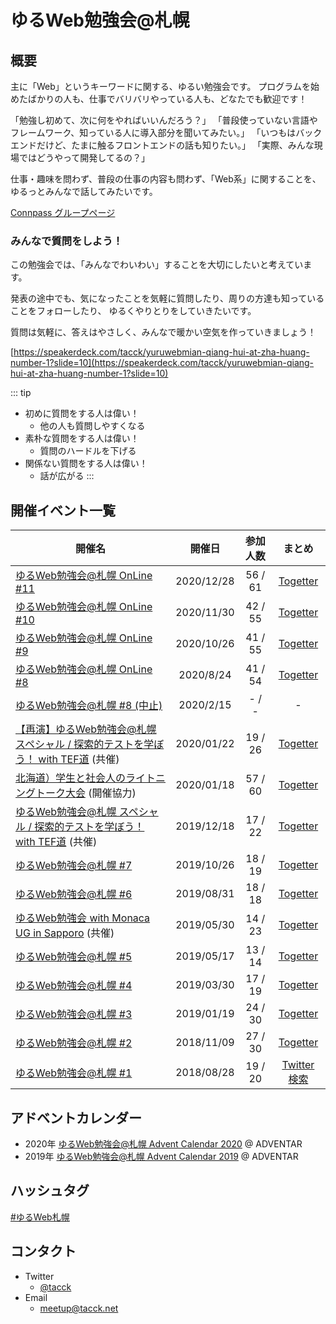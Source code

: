 # ゆるWeb勉強会@札幌

## 概要

主に「Web」というキーワードに関する、ゆるい勉強会です。
プログラムを始めたばかりの人も、仕事でバリバリやっている人も、どなたでも歓迎です！

「勉強し初めて、次に何をやればいいんだろう？」 「普段使っていない言語やフレームワーク、知っている人に導入部分を聞いてみたい。」 「いつもはバックエンドだけど、たまに触るフロントエンドの話も知りたい。」 「実際、みんな現場ではどうやって開発してるの？」

仕事・趣味を問わず、普段の仕事の内容も問わず、「Web系」に関することを、ゆるっとみんなで話してみたいです。

[Connpass グループページ](https://mild-web-sap.connpass.com/)

### みんなで質問をしよう！

この勉強会では、「みんなでわいわい」することを大切にしたいと考えています。

発表の途中でも、気になったことを気軽に質問したり、周りの方達も知っていることをフォローしたり、 ゆるくやりとりをしていきたいです。

質問は気軽に、答えはやさしく、みんなで暖かい空気を作っていきましょう！

[https://speakerdeck.com/tacck/yuruwebmian-qiang-hui-at-zha-huang-number-1?slide=10](https://speakerdeck.com/tacck/yuruwebmian-qiang-hui-at-zha-huang-number-1?slide=10)

::: tip
* 初めに質問をする人は偉い！
    * 他の人も質問しやすくなる
* 素朴な質問をする人は偉い！
    * 質問のハードルを下げる
* 関係ない質問をする人は偉い！
    * 話が広がる
:::

## 開催イベント一覧

| 開催名 | 開催日 | 参加人数 | まとめ |
| --- | :---: | :---: | :---: |
| [ゆるWeb勉強会@札幌 OnLine #11](https://mild-web-sap.connpass.com/event/197638/) | 2020/12/28 | 56 / 61 | [Togetter](https://togetter.com/li/1644234) |
| [ゆるWeb勉強会@札幌 OnLine #10](https://mild-web-sap.connpass.com/event/193518/) | 2020/11/30 | 42 / 55 | [Togetter](https://togetter.com/li/1631448) |
| [ゆるWeb勉強会@札幌 OnLine #9](https://mild-web-sap.connpass.com/event/192074/) | 2020/10/26 | 41 / 55 | [Togetter](https://togetter.com/li/1614945) |
| [ゆるWeb勉強会@札幌 OnLine #8](https://mild-web-sap.connpass.com/event/185835/) | 2020/8/24 | 41 / 54 | [Togetter](https://togetter.com/li/1582042) |
| [ゆるWeb勉強会@札幌 #8 (中止)](https://mild-web-sap.connpass.com/event/164107/) | 2020/2/15 | - / - | - |
| [【再演】ゆるWeb勉強会@札幌 スペシャル / 探索的テストを学ぼう！ with TEF道](https://mild-web-sap.connpass.com/event/157594/) (共催) | 2020/01/22 | 19 / 26 | [Togetter](https://togetter.com/li/1459243) |
| [北海道）学生と社会人のライトニングトーク大会](https://connpass.com/event/157248/) (開催協力) | 2020/01/18 | 57 / 60 | [Togetter](https://togetter.com/li/1457749) |
| [ゆるWeb勉強会@札幌 スペシャル / 探索的テストを学ぼう！ with TEF道](https://mild-web-sap.connpass.com/event/155043/) (共催) | 2019/12/18 | 17 / 22 | [Togetter](https://togetter.com/li/1444595) |
| [ゆるWeb勉強会@札幌 #7](https://mild-web-sap.connpass.com/event/147756/) | 2019/10/26 | 18 / 19 | [Togetter](https://togetter.com/li/1398681) |
| [ゆるWeb勉強会@札幌 #6](https://mild-web-sap.connpass.com/event/132036/) | 2019/08/31 | 18 / 18 | [Togetter](https://togetter.com/li/1398681) |
| [ゆるWeb勉強会 with Monaca UG in Sapporo](https://monacaug.connpass.com/event/130871/) (共催) | 2019/05/30 | 14 / 23 | [Togetter](https://togetter.com/li/1362088) |
| [ゆるWeb勉強会@札幌 #5](https://mild-web-sap.connpass.com/event/128925/) | 2019/05/17 | 13 / 14 | [Togetter](https://togetter.com/li/1356390) |
| [ゆるWeb勉強会@札幌 #4](https://mild-web-sap.connpass.com/event/123137/) | 2019/03/30 | 17 / 19 | [Togetter](https://togetter.com/li/1333299) |
| [ゆるWeb勉強会@札幌 #3](https://mild-web-sap.connpass.com/event/111867/) | 2019/01/19 | 24 / 30 | [Togetter](https://togetter.com/li/1310830) |
| [ゆるWeb勉強会@札幌 #2](https://mild-web-sap.connpass.com/event/104300/) | 2018/11/09 | 27 / 30 | [Togetter](https://togetter.com/li/1287141) |
| [ゆるWeb勉強会@札幌 #1](https://mild-web-sap.connpass.com/event/95075/) | 2018/08/28 | 19 / 20 | [Twitter 検索](https://twitter.com/search?q=%23%E3%82%86%E3%82%8BWeb%E6%9C%AD%E5%B9%8C%20since%3A2018-08-27%20until%3A2018-08-29&src=typed_query&f=live) |

## アドベントカレンダー

* 2020年 [ゆるWeb勉強会@札幌 Advent Calendar 2020](https://adventar.org/calendars/5068) @ ADVENTAR
* 2019年 [ゆるWeb勉強会@札幌 Advent Calendar 2019](https://adventar.org/calendars/4273) @ ADVENTAR

## ハッシュタグ

[#ゆるWeb札幌](https://twitter.com/search?q=%23%E3%82%86%E3%82%8BWeb%E6%9C%AD%E5%B9%8C)


## コンタクト

* Twitter
  * [@tacck](https://twitter.com/tacck)
* Email
  * [meetup@tacck.net](mailto:meetup@tacck.net)
